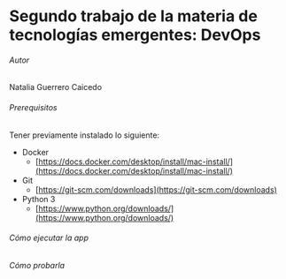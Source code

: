 # Segundo trabajo de la materia de tecnologías emergentes: DevOps
###### Autor
Natalia Guerrero Caicedo
###### Prerequisitos
Tener previamente instalado lo siguiente:
- Docker
    - [https://docs.docker.com/desktop/install/mac-install/](https://docs.docker.com/desktop/install/mac-install/)
- Git 
    - [https://git-scm.com/downloads](https://git-scm.com/downloads)
- Python 3
    - [https://www.python.org/downloads/](https://www.python.org/downloads/)
###### Cómo ejecutar la app

###### Cómo probarla


